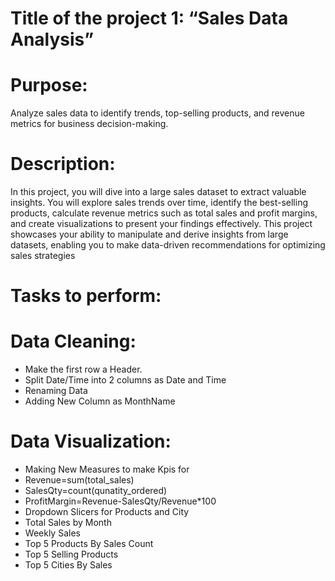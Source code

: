 # Title of the project 1: “Sales Data Analysis”
 
# Purpose: 

Analyze sales data to identify trends, top-selling products, and revenue metrics for business decision-making.

# Description: 

In this project, you will dive into a large sales dataset to extract valuable insights. 
You will explore sales trends over time, identify the best-selling products, calculate revenue metrics such as total sales and profit margins, and create visualizations to present your findings effectively. 
This project showcases your ability to manipulate and derive insights from large datasets, enabling you to make data-driven recommendations for optimizing sales strategies
 
# Tasks to perform: 

# Data Cleaning:
- Make the first row a Header.
- Split Date/Time into 2 columns as Date and Time
- Renaming Data
- Adding New Column as MonthName
# Data Visualization:
- Making New Measures to make Kpis for 
- Revenue=sum(total_sales)
- SalesQty=count(qunatity_ordered)
- ProfitMargin=Revenue-SalesQty/Revenue*100
- Dropdown Slicers for Products and City
- Total Sales by Month
- Weekly Sales
- Top 5 Products By Sales Count
- Top 5 Selling Products
- Top 5 Cities By Sales
